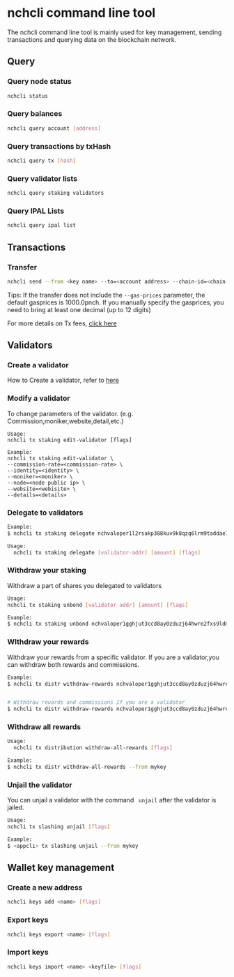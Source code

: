 # nchcli command line tool

The nchcli command line tool is mainly used for key management, sending transactions and querying data on the blockchain network.

## Query

### Query node status
```bash
nchcli status
```

### Query balances
```bash
nchcli query account [address]
```

### Query transactions by txHash
```bash
nchcli query tx [hash]
```

### Query validator lists
```bash
nchcli query staking validators
```

### Query IPAL Lists
```bash
nchcli query ipal list
```

## Transactions

### Transfer
```bash
nchcli send --from <key name> --to=<account address> --chain-id=<chain-id> --amount=<amount>pnch --gas=200000 --gas-prices=1000.0pnch

```

Tips: If the transfer does not include the `--gas-prices` parameter, the default gasprices is 1000.0pnch. If you manually specify the gasprices, you need to bring at least one decimal (up to 12 digits)

For more details on Tx fees, [click here](../advanced/Q&A.md)


## Validators

### Create a validator
How to Create a validator, refer to [here](../get-started/how-to-become-validator.md)

### Modify a validator

To change parameters of the validator. (e.g. Commission,moniker,website,detail,etc.)

```
Usage:
nchcli tx staking edit-validator [flags]

Example:
nchcli tx staking edit-validator \
--commission-rate=<commission-rate> \
--identity=<identity> \
--moniker=<moniker> \
--node=<node public ip> \
--website=<webisite> \
--details=<details> 
```

### Delegate to validators
```bash
Example:
$ nchcli tx staking delegate nchvaloper1l2rsakp388kuv9k8qzq6lrm9taddae7fpx59wm <amount>pnch --from <mykey> --gas=200000 --gas-prices=1000.0pnch

Usage:
  nchcli tx staking delegate [validator-addr] [amount] [flags]
```
### Withdraw your staking

Withdraw a part of shares you delegated to validators

```bash
Usage:
nchcli tx staking unbond [validator-addr] [amount] [flags]

Example:
$ nchcli tx staking unbond nchvaloper1gghjut3ccd8ay0zduzj64hwre2fxs9ldmqhffj 100pnch --from mykey

```

### WIthdraw your rewards

Withdraw your rewards from a specific validator. If you are a validator,you can withdraw both rewards and commissions.

```bash
Example:
$ nchcli tx distr withdraw-rewards nchvaloper1gghjut3ccd8ay0zduzj64hwre2fxs9ldmqhffj --from mykey


# Withdraw rewards and commissions If you are a validator
$ nchcli tx distr withdraw-rewards nchvaloper1gghjut3ccd8ay0zduzj64hwre2fxs9ldmqhffj --from mykey --commission
```

### Withdraw all rewards

```bash
Usage:
  nchcli tx distribution withdraw-all-rewards [flags]

Example:
$ nchcli tx distr withdraw-all-rewards --from mykey
```

### Unjail the validator

You can unjail a validator with the command ``` unjail``` after the validator is jailed.

```bash
Usage:
nchcli tx slashing unjail [flags]

Example:
$ <appcli> tx slashing unjail --from mykey
```

## Wallet key management

### Create a new address
```bash
nchcli keys add <name> [flags]
```

### Export keys
```bash
nchcli keys export <name> [flags]
```

### Import keys
```bash
nchcli keys import <name> <keyfile> [flags]
```

